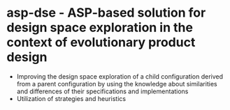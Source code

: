 # asp-dse - ASP-based solution for design space exploration in the context of evolutionary product design

- Improving the design space exploration of a child configuration derived from a parent configuration by using the knowledge about similarities and differences of their specifications and implementations
- Utilization of strategies and heuristics
